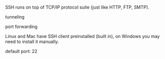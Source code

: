 SSH runs on top of TCP/IP protocol suite (just like HTTP, FTP, SMTP).

tunneling

port forwarding

Linux and Mac have SSH client preinstalled (built in), on Windows you may need to install it manually.

default port: 22